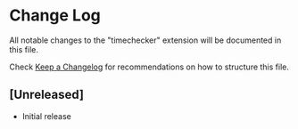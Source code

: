 # Change Log

All notable changes to the "timechecker" extension will be documented in this file.

Check [Keep a Changelog](http://keepachangelog.com/) for recommendations on how to structure this file.

## [Unreleased]

- Initial release